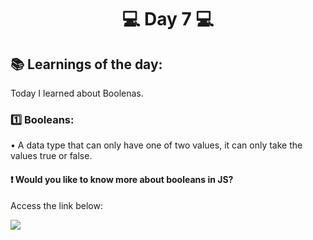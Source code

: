 <h1 align="center">💻 Day 7 💻</h1>

<h2>📚 Learnings of the day:</h2>
<p>Today I learned about Boolenas.</p>

<h3>1️⃣ Booleans: </h3>
<p>• A data type that can only have one of two values, it can only take the values true or false.<p>


<h4>❗ Would you like to know more about booleans in JS?</h4>
<p> Access the link below:</p>
<a href="https://developer.mozilla.org/en-US/docs/Web/JavaScript/Reference/Global_Objects/Boolean">
<img src="https://img.shields.io/static/v1?label=ABOUT&message=BOOLEANS&color=f0d500&style=for-the-badge"/>
</a>
